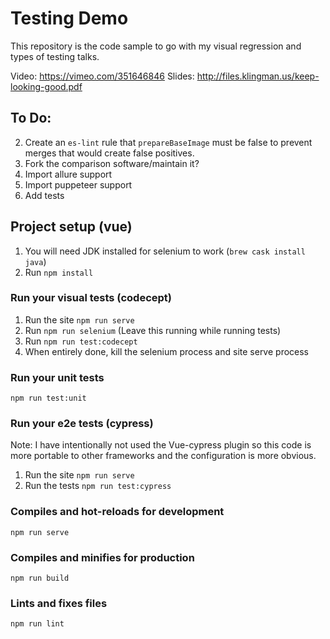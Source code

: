 # Testing Demo

This repository is the code sample to go with my visual regression and types of testing talks.

Video: https://vimeo.com/351646846
Slides: http://files.klingman.us/keep-looking-good.pdf

## To Do:

2. Create an `es-lint` rule that `prepareBaseImage` must be false to prevent merges 
   that would create false positives.
4. Fork the comparison software/maintain it?
5. Import allure support
6. Import puppeteer support
7. Add tests

## Project setup (vue)
1. You will need JDK installed for selenium to work (`brew cask install java`)
2. Run `npm install`

### Run your visual tests (codecept)
1. Run the site `npm run serve`
2. Run `npm run selenium` (Leave this running while running tests)
3. Run `npm run test:codecept`
4. When entirely done, kill the selenium process and site serve process

### Run your unit tests
```
npm run test:unit
```

### Run your e2e tests (cypress)

Note: I have intentionally not used the Vue-cypress plugin so this code is more portable to other frameworks
and the configuration is more obvious.

1. Run the site `npm run serve`
2. Run the tests `npm run test:cypress`

### Compiles and hot-reloads for development
```
npm run serve
```

### Compiles and minifies for production
```
npm run build
```

### Lints and fixes files
```
npm run lint
```
